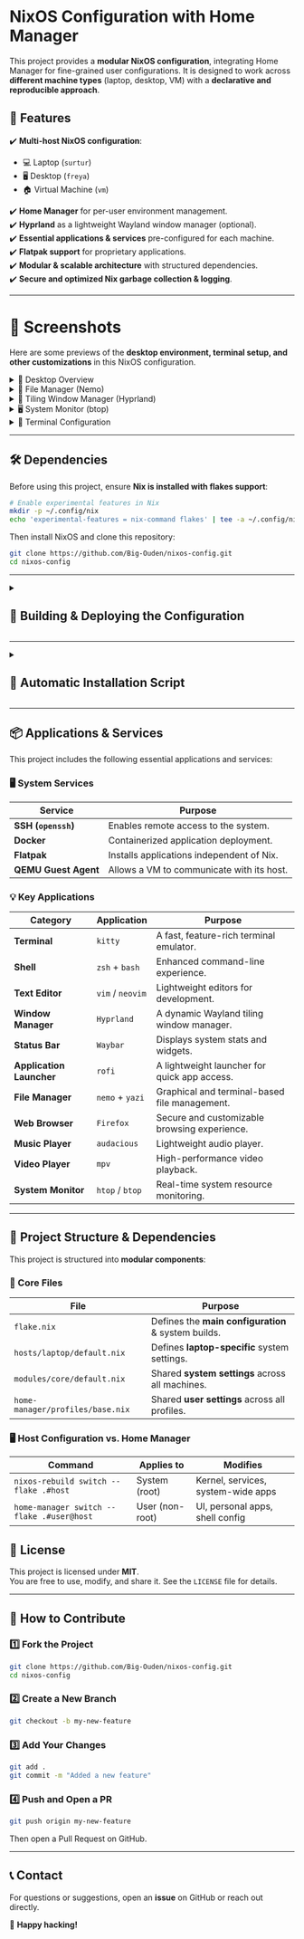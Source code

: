 # NixOS Configuration with Home Manager

This project provides a **modular NixOS configuration**, integrating Home Manager for fine-grained user configurations. It is designed to work across **different machine types** (laptop, desktop, VM) with a **declarative and reproducible approach**.

## 📌 **Features**
✔️ **Multi-host NixOS configuration**:
   - 💻 Laptop (`surtur`)  
   - 🖥️ Desktop (`freya`)  
   - 🏠 Virtual Machine (`vm`)  

✔️ **Home Manager** for per-user environment management.  
✔️ **Hyprland** as a lightweight Wayland window manager (optional).  
✔️ **Essential applications & services** pre-configured for each machine.  
✔️ **Flatpak support** for proprietary applications.  
✔️ **Modular & scalable architecture** with structured dependencies.  
✔️ **Secure and optimized Nix garbage collection & logging**.  

---


# 📸 Screenshots  

Here are some previews of the **desktop environment, terminal setup, and other customizations** in this NixOS configuration.  



<details>
  <summary>🌿 Desktop Overview</summary>
  
  ![Desktop Environment](screenshots/desktop.png)
</details>

<details>
  <summary>📂 File Manager (Nemo)</summary>
  
  ![File Manager](screenshots/file-manager.png)
</details>

<details>
  <summary>🔲 Tiling Window Manager (Hyprland)</summary>
  
  ![Hyprland Setup](screenshots/hyprland.png)
</details>

<details>
  <summary>🖥️ System Monitor (btop)</summary>
  
  ![btop Monitoring](screenshots/btop.png)
</details>

<details>
  <summary>🔧 Terminal Configuration</summary>
  
  ![Terminal Config](screenshots/terminal.png)
</details>



---


## 🛠️ **Dependencies**
Before using this project, ensure **Nix is installed with flakes support**:

```sh
# Enable experimental features in Nix
mkdir -p ~/.config/nix
echo 'experimental-features = nix-command flakes' | tee -a ~/.config/nix/nix.conf
```

Then install NixOS and clone this repository:

```sh
git clone https://github.com/Big-Ouden/nixos-config.git
cd nixos-config
```

---
<details>
<summary>

## 🔧 **Building & Deploying the Configuration**

</summary>

### **1️⃣ Applying the NixOS System Configuration (Host)**
To rebuild your **entire system (host)**, replacing `laptop` with `desktop` or `vm` as needed:

```sh
sudo nixos-rebuild switch --flake .#laptop
```

**What does this do?**  
- Applies **system-wide settings** (kernel, drivers, networking, etc.).
- Configures system-level **services** (Docker, SSH, Flatpak).
- Manages hardware-specific **configurations**.

---

### **2️⃣ Applying the User Configuration (Home Manager)**
To rebuild **only the user environment**, replacing `simon@laptop` with your user and host:

```sh
home-manager switch --flake .#simon@laptop
```

**What does this do?**  
- Configures **user-specific settings** (shell, themes, applications).
- Installs and manages **user-level packages**.
- Applies **window manager & UI tweaks**.

⚠ **System (`nixos-rebuild`) and user (`home-manager switch`) configurations are independent!**  
Changes to one **do not** affect the other.

</details>

---

<details>
<summary>

## 🔧 **Automatic Installation Script**

</summary>
Instead of manually running the above commands, you can use the **provided installation script**:

```sh
chmod +x install.sh
./install.sh <host> <user>
```

For example, to install on a **laptop** for user **simon**:

```sh
./install.sh laptop simon
```

This script:
✔️ **Applies the system configuration (`nixos-rebuild`)**  
✔️ **Applies the user configuration (`home-manager switch`)** 

</details>

---

## 📦 **Applications & Services**
This project includes the following essential applications and services:

### **🖥️ System Services**
| Service  | Purpose |
|----------|--------|
| **SSH (`openssh`)** | Enables remote access to the system. |
| **Docker** | Containerized application deployment. |
| **Flatpak** | Installs applications independent of Nix. |
| **QEMU Guest Agent** | Allows a VM to communicate with its host. |

### **💡 Key Applications**
| Category              | Application  | Purpose |
|-----------------------|-------------|---------|
| **Terminal**         | `kitty`      | A fast, feature-rich terminal emulator. |
| **Shell**           | `zsh` + `bash` | Enhanced command-line experience. |
| **Text Editor**     | `vim` / `neovim` | Lightweight editors for development. |
| **Window Manager**  | `Hyprland` | A dynamic Wayland tiling window manager. |
| **Status Bar**      | `Waybar` | Displays system stats and widgets. |
| **Application Launcher** | `rofi` | A lightweight launcher for quick app access. |
| **File Manager**    | `nemo` + `yazi` | Graphical and terminal-based file management. |
| **Web Browser**     | `Firefox` | Secure and customizable browsing experience. |
| **Music Player**    | `audacious` | Lightweight audio player. |
| **Video Player**    | `mpv` | High-performance video playback. |
| **System Monitor**  | `htop` / `btop` | Real-time system resource monitoring. |

---

## 🔗 **Project Structure & Dependencies**
This project is structured into **modular components**:

### **🔹 Core Files**
| File | Purpose |
|------|---------|
| `flake.nix` | Defines the **main configuration** & system builds. |
| `hosts/laptop/default.nix` | Defines **laptop-specific** system settings. |
| `modules/core/default.nix` | Shared **system settings** across all machines. |
| `home-manager/profiles/base.nix` | Shared **user settings** across all profiles. |

### **🖥️ Host Configuration vs. Home Manager**
| Command | Applies to | Modifies |
|---------|-----------|----------|
| `nixos-rebuild switch --flake .#host` | System (root) | Kernel, services, system-wide apps |
| `home-manager switch --flake .#user@host` | User (non-root) | UI, personal apps, shell config |



## 📜 **License**
This project is licensed under **MIT**.  
You are free to use, modify, and share it. See the `LICENSE` file for details.

---

## 🤝 **How to Contribute**
### **1️⃣ Fork the Project**
```sh
git clone https://github.com/Big-Ouden/nixos-config.git
cd nixos-config
```

### **2️⃣ Create a New Branch**
```sh
git checkout -b my-new-feature
```

### **3️⃣ Add Your Changes**
```sh
git add .
git commit -m "Added a new feature"
```

### **4️⃣ Push and Open a PR**
```sh
git push origin my-new-feature
```
Then open a Pull Request on GitHub.

---

## 📞 **Contact**
For questions or suggestions, open an **issue** on GitHub or reach out directly.

🚀 **Happy hacking!**
